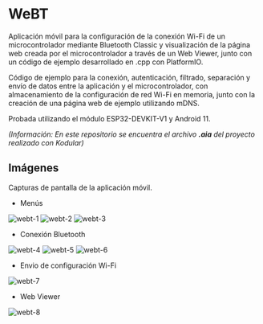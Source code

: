 # WeBT

Aplicación móvil para la configuración de la conexión Wi-Fi de un microcontrolador mediante Bluetooth Classic y visualización de la página web creada por el microcontrolador a través de un Web Viewer, junto con un código de ejemplo desarrollado en .cpp con PlatformIO.

Código de ejemplo para la conexión, autenticación, filtrado, separación y envío de datos entre la aplicación y el microcontrolador, con almacenamiento de la configuración de red Wi-Fi en memoria, junto con la creación de una página web de ejemplo utilizando mDNS.

Probada utilizando el módulo ESP32-DEVKIT-V1 y Android 11.

_(Información: En este repositorio se encuentra el archivo **.aia** del proyecto realizado con Kodular)_

## Imágenes
Capturas de pantalla de la aplicación móvil.

- Menús

![webt-1](https://github.com/user-attachments/assets/7da23caf-3386-42c9-83a7-fcfbd0cc4464)
![webt-2](https://github.com/user-attachments/assets/53809f10-92ab-4426-b492-b8004fdfc65a)
![webt-3](https://github.com/user-attachments/assets/94e89f69-7d96-4893-bfaa-a499cb1315b0)

- Conexión Bluetooth

![webt-4](https://github.com/user-attachments/assets/e08de4a8-5174-44ba-85ff-357563331b7b)
![webt-5](https://github.com/user-attachments/assets/9f7703ff-501b-4212-9a5b-fa9c36cf6407)
![webt-6](https://github.com/user-attachments/assets/f4bb0bc1-a9b8-48ef-a09b-b73fcb93be50)

- Envio de configuración Wi-Fi

![webt-7](https://github.com/user-attachments/assets/c6e217d4-13a1-481a-8f1c-4ae8929356b1)

- Web Viewer

![webt-8](https://github.com/user-attachments/assets/bbd95626-57e1-4e98-9d02-081917410d6e)
